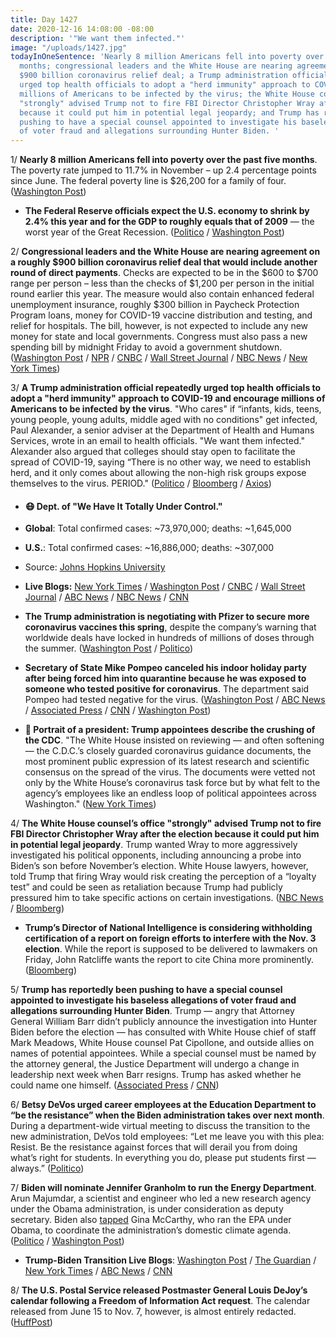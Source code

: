 ```yaml
---
title: Day 1427
date: 2020-12-16 14:08:00 -08:00
description: '"We want them infected."'
image: "/uploads/1427.jpg"
todayInOneSentence: 'Nearly 8 million Americans fell into poverty over the past five
  months; congressional leaders and the White House are nearing agreement on a roughly
  $900 billion coronavirus relief deal; a Trump administration official repeatedly
  urged top health officials to adopt a "herd immunity" approach to COVID-19 and encourage
  millions of Americans to be infected by the virus; the White House counsel’s office
  "strongly" advised Trump not to fire FBI Director Christopher Wray after the election
  because it could put him in potential legal jeopardy; and Trump has reportedly been
  pushing to have a special counsel appointed to investigate his baseless allegations
  of voter fraud and allegations surrounding Hunter Biden. '
---
```


1/ **Nearly 8 million Americans fell into poverty over the past five months**. The poverty rate jumped to 11.7% in November – up 2.4 percentage points since June. The federal poverty line is $26,200 for a family of four. ([Washington Post](https://www.washingtonpost.com/business/2020/12/16/poverty-rising/))

* **The Federal Reserve officials expect the U.S. economy to shrink by 2.4% this year and for the GDP to roughly equals that of 2009** — the worst year of the Great Recession. ([Politico](https://www.politico.com/news/2020/12/16/federal-reserve-recession-vaccine-446774) / [Washington Post](https://www.washingtonpost.com/business/2020/12/16/fed-powell-stimulus/))

2/ **Congressional leaders and the White House are nearing agreement on a roughly $900 billion coronavirus relief deal that would include another round of direct payments**. Checks are expected to be in the $600 to $700 range per person – less than the checks of $1,200 per person in the initial round earlier this year. The measure would also contain enhanced federal unemployment insurance, roughly $300 billion in Paycheck Protection Program loans, money for COVID-19 vaccine distribution and testing, and relief for hospitals. The bill, however, is not expected to include any new money for state and local governments. Congress must also pass a new spending bill by midnight Friday to avoid a government shutdown. ([Washington Post](https://www.washingtonpost.com/us-policy/2020/12/16/congress-stimulus-checks-relief/) / [NPR](https://www.npr.org/2020/12/16/946886202/congressional-leaders-near-deal-on-roughly-900-billion-covid-19-relief-bill) / [CNBC](https://www.cnbc.com/2020/12/16/coronavirus-stimulus-update-congress-may-offer-900-billion-relief-plan.html) / [Wall Street Journal](https://www.wsj.com/articles/second-stimulus-checks-and-other-covid-19-aidwhats-likely-in-relief-deal-11608146934?mod=politics_lead_pos2) / [NBC News](https://www.nbcnews.com/politics/congress/direct-cash-payments-under-consideration-lawmakers-near-covid-aid-deal-n1251384) / [New York Times](https://www.nytimes.com/live/2020/12/16/business/us-economy-coronavirus#mcconnell-told-republicans-that-georgias-senators-were-getting-hammered-for-congresss-failure-to-act))

3/ **A Trump administration official repeatedly urged top health officials to adopt a "herd immunity" approach to COVID-19 and encourage millions of Americans to be infected by the virus**. "Who cares" if “infants, kids, teens, young people, young adults, middle aged with no conditions" get infected, Paul Alexander, a senior adviser at the Department of Health and Humans Services, wrote in an email to health officials. "We want them infected." Alexander also argued that colleges should stay open to facilitate the spread of COVID-19, saying “There is no other way, we need to establish herd, and it only comes about allowing the non-high risk groups expose themselves to the virus. PERIOD." ([Politico](https://www.politico.com/news/2020/12/16/trump-appointee-demanded-herd-immunity-strategy-446408) / [Bloomberg](https://www.bloomberg.com/news/articles/2020-12-16/trump-official-pushed-for-herd-immunity-strategy-emails-show?sref=MIBMEEoj) / [Axios](https://www.axios.com/trump-herd-immunity-coronavirus-emails-ed33f289-e178-40a1-9bec-27c6d55c2f2e.html))

* #### 😷 Dept. of "We Have It Totally Under Control."

* **Global**: Total confirmed cases: \~73,970,000; deaths: \~1,645,000

* **U.S.**: Total confirmed cases: \~16,886,000; deaths: \~307,000

* Source: [Johns Hopkins University](https://coronavirus.jhu.edu/map.html)

* **Live Blogs:** [New York Times](https://www.nytimes.com/live/2020/12/16/world/covid-19-coronavirus/?action=click&module=Top%20Stories&pgtype=Homepage) / [Washington Post](https://www.washingtonpost.com/nation/2020/12/16/coronavirus-covid-live-updates-us/) / [CNBC](https://www.cnbc.com/2020/12/16/coronavirus-live-updates.html) / [Wall Street Journal](https://www.wsj.com/livecoverage/latest-updates/covid?mod=hp_theme_coronavirus-ribbon) / [ABC News](https://abcnews.go.com/Health/live-updates/coronavirus/?id=74710722) / [NBC News](https://www.nbcnews.com/news/us-news/live-blog/2020-12-16-covid-live-updates-vaccine-news-n1251352) / [CNN](https://www.cnn.com/world/live-news/coronavirus-pandemic-vaccine-updates-12-16-20/index.html)

* **The Trump administration is negotiating with Pfizer to secure more coronavirus vaccines this spring**, despite the company’s warning that worldwide deals have locked in hundreds of millions of doses through the summer. ([Washington Post](https://www.washingtonpost.com/health/pfizer-vaccine-doses-us/2020/12/16/9d63848c-3fc1-11eb-8bc0-ae155bee4aff_story.html) / [Politico](https://www.politico.com/news/2020/12/16/us-could-get-additional-pfizer-vaccine-doses-by-summer-446389))

* **Secretary of State Mike Pompeo canceled his indoor holiday party after being forced him into quarantine because he was exposed to someone who tested positive for coronavirus**. The department said Pompeo had tested negative for the virus. ([Washington Post](https://www.washingtonpost.com/national-security/pompeo-coronavirus-holiday-parties/2020/12/16/9ac2e23e-3fc3-11eb-a402-fba110db3b42_story.html) / [ABC News](https://abcnews.go.com/Politics/pompeo-quarantine-covid-exposure/story?id=74759894) / [Associated Press](https://apnews.com/article/politics-pandemics-mike-pompeo-coronavirus-pandemic-966070986fa52ac995dcf3b90a402821) / [CNN](https://www.cnn.com/2020/12/16/politics/pompeo-quarantining-covid/index.html) / [Washington Post](https://www.washingtonpost.com/national-security/hundreds-of-invitees-skip-mike-pompeos-indoor-holiday-party-at-state-department/2020/12/15/6fe41bf0-3f19-11eb-a402-fba110db3b42_story.html))

* **👑 Portrait of a president: Trump appointees describe the crushing of the CDC**. "The White House insisted on reviewing — and often softening — the C.D.C.’s closely guarded coronavirus guidance documents, the most prominent public expression of its latest research and scientific consensus on the spread of the virus. The documents were vetted not only by the White House’s coronavirus task force but by what felt to the agency’s employees like an endless loop of political appointees across Washington." ([New York Times](https://www.nytimes.com/2020/12/16/us/politics/cdc-trump.html))

4/ **The White House counsel’s office "strongly" advised Trump not to fire FBI Director Christopher Wray after the election because it could put him in potential legal jeopardy**. Trump wanted Wray to more aggressively investigated his political opponents, including announcing a probe into Biden’s son before November’s election. White House lawyers, however, told Trump that firing Wray would risk creating the perception of a “loyalty test” and could be seen as retaliation because Trump had publicly pressured him to take specific actions on certain investigations. ([NBC News](https://www.nbcnews.com/politics/justice-department/white-house-counsel-s-office-warned-trump-not-fire-chris-n1250956) / [Bloomberg](https://www.bloomberg.com/news/articles/2020-12-16/trump-advised-against-firing-wray-out-of-concern-for-replacement?sref=MIBMEEoj))

* **Trump’s Director of National Intelligence is considering withholding certification of a report on foreign efforts to interfere with the Nov. 3 election**. While the report is supposed to be delivered to lawmakers on Friday, John Ratcliffe wants the report to cite China more prominently.([Bloomberg](https://www.bloomberg.com/news/articles/2020-12-16/trump-spy-chief-stirs-dispute-over-china-election-meddling-views?sref=MIBMEEoj))

5/ **Trump has reportedly been pushing to have a special counsel appointed to investigate his baseless allegations of voter fraud and allegations surrounding Hunter Biden**. Trump — angry that Attorney General William Barr didn’t publicly announce the investigation into Hunter Biden before the election — has consulted with White House chief of staff Mark Meadows, White House counsel Pat Cipollone, and outside allies on names of potential appointees. While a special counsel must be named by the attorney general, the Justice Department will undergo a change in leadership next week when Barr resigns. Trump has asked whether he could name one himself. ([Associated Press](https://apnews.com/article/donald-trump-hunter-biden-prosecutor-3996577d5d2bbc5b0c28997398aae058) / [CNN](https://www.cnn.com/2020/12/16/politics/donald-trump-special-counsel-hunter-biden-russia/index.html))

6/ **Betsy DeVos urged career employees at the Education Department to “be the resistance” when the Biden administration takes over next month**. During a department-wide virtual meeting to discuss the transition to the new administration, DeVos told employees: “Let me leave you with this plea: Resist. Be the resistance against forces that will derail you from doing what’s right for students. In everything you do, please put students first — always.” ([Politico](https://www.politico.com/news/2020/12/15/betsy-devos-biden-education-department-445900))

7/ **Biden will nominate Jennifer Granholm to run the Energy Department**. Arun Majumdar, a scientist and engineer who led a new research agency under the Obama administration, is under consideration as deputy secretary. Biden also [tapped](https://www.washingtonpost.com/climate-environment/2020/12/15/gina-mccarthy-climate-change-czar-biden/) Gina McCarthy, who ran the EPA under Obama, to coordinate the administration’s domestic climate agenda. ([Politico](https://www.politico.com/news/2020/12/15/biden-to-tap-former-michigan-gov-granholm-to-lead-energy-department-445782) / [Washington Post](https://www.washingtonpost.com/business/2020/12/15/granholm-energy-secretary-biden/))

* **Trump-Biden Transition Live Blogs**: [Washington Post](https://www.washingtonpost.com/politics/2020/12/16/joe-biden-trump-transition-live-updates/) / [The Guardian](https://www.theguardian.com/us-news/live/2020/dec/16/congress-second-coronavirus-relief-bill-joe-biden-donald-trump-covid-19-live-news-updates) / [New York Times](https://www.nytimes.com/live/2020/12/16/us/joe-biden-trump/?action=click&module=Top%20Stories&pgtype=Homepage) / [ABC News](https://abcnews.go.com/Politics/live-updates/2020-election-results-transition/?id=74713338) / [CNN](https://www.cnn.com/politics/live-news/biden-trump-us-election-news-12-16-20/index.html)

8/ **The U.S. Postal Service released Postmaster General Louis DeJoy’s calendar following a Freedom of Information Act request**. The calendar released from June 15 to Nov. 7, however, is almost entirely redacted. ([HuffPost](https://www.huffpost.com/entry/usps-postmaster-general-louis-dejoy-calendar-redacted_n_5fd9259cc5b663c3759aa5a5))